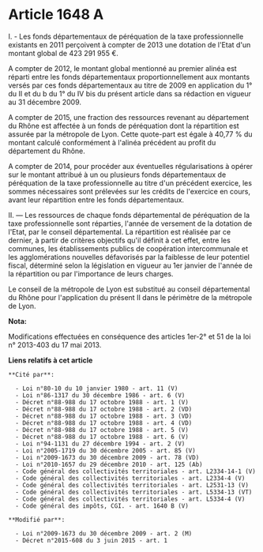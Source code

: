 # Article 1648 A

I. - Les fonds départementaux de péréquation de la taxe professionnelle existants en 2011 perçoivent à compter de 2013 une
dotation de l'Etat d'un montant global de 423 291 955 €. 

A compter de 2012, le montant global mentionné au premier alinéa est réparti entre les fonds départementaux
proportionnellement aux montants versés par ces fonds départementaux au titre de 2009 en application du 1° du II et du b du
1° du IV bis du présent article dans sa rédaction en vigueur au 31 décembre 2009. 

A compter de 2015, une fraction des ressources revenant au département du Rhône est affectée à un fonds de péréquation dont
la répartition est assurée par la métropole de Lyon. Cette quote-part est égale à 40,77 % du montant calculé conformément à
l'alinéa précédent au profit du département du Rhône.

A compter de 2014, pour procéder aux éventuelles régularisations à opérer sur le montant attribué à un ou plusieurs fonds
départementaux de péréquation de la taxe professionnelle au titre d'un précédent exercice, les sommes nécessaires sont
prélevées sur les crédits de l'exercice en cours, avant leur répartition entre les fonds départementaux.

II. ― Les ressources de chaque fonds départemental de péréquation de la taxe professionnelle sont réparties, l'année de
versement de la dotation de l'Etat, par le conseil départemental. La répartition est réalisée par ce dernier, à partir de
critères objectifs qu'il définit à cet effet, entre les communes, les établissements publics de coopération intercommunale et
les agglomérations nouvelles défavorisés par la faiblesse de leur potentiel fiscal, déterminé selon la législation en vigueur
au 1er janvier de l'année de la répartition ou par l'importance de leurs charges. 

Le conseil de la métropole de Lyon est substitué au conseil départemental du Rhône pour l'application du présent II dans le
périmètre de la métropole de Lyon.

**Nota:**

Modifications effectuées en conséquence des articles 1er-2° et 51 de la loi n° 2013-403 du 17 mai 2013.

**Liens relatifs à cet article**

	**Cité par**:

	  - Loi n°80-10 du 10 janvier 1980 - art. 11 (V)
	  - Loi n°86-1317 du 30 décembre 1986 - art. 6 (V)
	  - Décret n°88-988 du 17 octobre 1988 - art. 1 (V)
	  - Décret n°88-988 du 17 octobre 1988 - art. 2 (VD)
	  - Décret n°88-988 du 17 octobre 1988 - art. 3 (VD)
	  - Décret n°88-988 du 17 octobre 1988 - art. 4 (VD)
	  - Décret n°88-988 du 17 octobre 1988 - art. 5 (V)
	  - Décret n°88-988 du 17 octobre 1988 - art. 6 (V)
	  - Loi n°94-1131 du 27 décembre 1994 - art. 2 (V)
	  - Loi n°2005-1719 du 30 décembre 2005 - art. 85 (V)
	  - Loi n°2009-1673 du 30 décembre 2009 - art. 78 (VD)
	  - Loi n°2010-1657 du 29 décembre 2010 - art. 125 (Ab)
	  - Code général des collectivités territoriales - art. L2334-14-1 (V)
	  - Code général des collectivités territoriales - art. L2334-4 (V)
	  - Code général des collectivités territoriales - art. L2531-13 (V)
	  - Code général des collectivités territoriales - art. L5334-13 (VT)
	  - Code général des collectivités territoriales - art. L5334-4 (V)
	  - Code général des impôts, CGI. - art. 1640 B (V)

	**Modifié par**:

	  - Loi n°2009-1673 du 30 décembre 2009 - art. 2 (M)
	  - Décret n°2015-608 du 3 juin 2015 - art. 1

